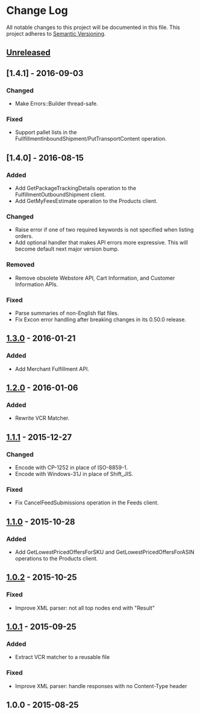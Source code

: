 # Change Log
All notable changes to this project will be documented in this file.
This project adheres to [Semantic Versioning](http://semver.org/).

## [Unreleased]

## [1.4.1] - 2016-09-03
### Changed
- Make Errors::Builder thread-safe.

### Fixed
- Support pallet lists in the FullfillmentInboundShipment/PutTransportContent
operation.

## [1.4.0] - 2016-08-15
### Added
- Add GetPackageTrackingDetails operation to the FulfillmentOutboundShipment
client.
- Add GetMyFeesEstimate operation to the Products client.

### Changed
- Raise error if one of two required keywords is not specified when listing
orders.
- Add optional handler that makes API errors more expressive. This will become
default next major version bump.

### Removed
- Remove obsolete Webstore API, Cart Information, and Customer Information
APIs.

### Fixed
- Parse summaries of non-English flat files.
- Fix Excon error handling after breaking changes in its 0.50.0 release.

## [1.3.0] - 2016-01-21
### Added
- Add Merchant Fulfillment API.

## [1.2.0] - 2016-01-06
### Added
- Rewrite VCR Matcher.

## [1.1.1] - 2015-12-27
### Changed
- Encode with CP-1252 in place of ISO-8859-1.
- Encode with Windows-31J in place of Shift_JIS.

### Fixed
- Fix CancelFeedSubmissions operation in the Feeds client.

## [1.1.0] - 2015-10-28
### Added
- Add GetLowestPricedOffersForSKU and GetLowestPricedOffersForASIN operations
to the Products client.

## [1.0.2] - 2015-10-25
### Fixed
- Improve XML parser: not all top nodes end with "Result"

## [1.0.1] - 2015-09-25
### Added
- Extract VCR matcher to a reusable file

### Fixed
- Improve XML parser: handle responses with no Content-Type header

## 1.0.0 - 2015-08-25

[Unreleased]: https://github.com/hakanensari/peddler/compare/v0.3.0...HEAD
[1.3.0]: https://github.com/hakanensari/peddler/compare/v1.2.0...v1.3.0
[1.2.0]: https://github.com/hakanensari/peddler/compare/v1.1.1...v1.2.0
[1.1.1]: https://github.com/hakanensari/peddler/compare/v1.1.0...v1.1.1
[1.1.0]: https://github.com/hakanensari/peddler/compare/v1.0.2...v1.1.0
[1.0.2]: https://github.com/hakanensari/peddler/compare/v1.0.1...v1.0.2
[1.0.1]: https://github.com/hakanensari/peddler/compare/v1.0.0...v1.0.1
